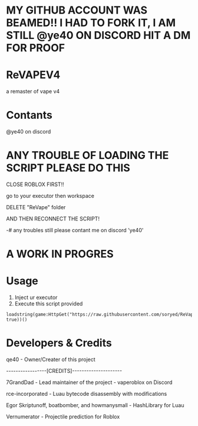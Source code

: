 # MY GITHUB ACCOUNT WAS BEAMED!! I HAD TO FORK IT, I AM STILL @ye40 ON DISCORD HIT A DM FOR PROOF 

# ReVAPEV4
a remaster of vape v4

# Contants
@ye40 on discord

# ANY TROUBLE OF LOADING THE SCRIPT PLEASE DO THIS
CLOSE ROBLOX FIRST!!

go to your executor then workspace

DELETE "ReVape" folder

AND THEN RECONNECT THE SCRIPT!

-# any troubles still please contant me on discord 'ye40'

# A WORK IN PROGRES
# Usage
1. Inject ur executor
2. Execute this script provided
```
loadstring(game:HttpGet("https://raw.githubusercontent.com/soryed/ReVapeForRoblox/main/NewMainScript.lua", true))()
```

# Developers & Credits
qe40 - Owner/Creater of this project

-----------------[CREDITS]---------------------

7GrandDad - Lead maintainer of the project - vaperoblox on Discord

rce-incorporated - Luau bytecode disassembly with modifications

Egor Skriptunoff, boatbomber, and howmanysmall - HashLibrary for Luau

Vernumerator - Projectile prediction for Roblox

